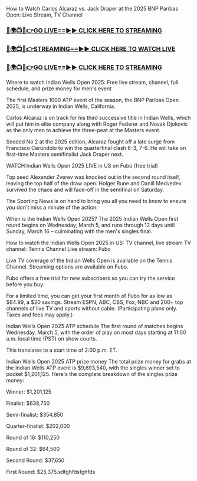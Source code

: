 How to Watch Carlos Alcaraz vs. Jack Draper at the 2025 BNP Paribas Open: Live Stream, TV Channel

<h3><a href="https://tvstreamingon365.blogspot.com/2025/01/fghjgfhjgfhjg.html">🔴🌍📺📱👉GO LIVE==►► CLICK HERE TO STREAMING</a></h3>

<h3><a href="https://tvstreamingon365.blogspot.com/2025/01/fghjgfhjgfhjg.html">🔴🌍📺📱👉STREAMING==►► CLICK HERE TO WATCH LIVE</a></h3>

<h3><a href="https://tvstreamingon365.blogspot.com/2025/01/fghjgfhjgfhjg.html">🔴🌍📺📱👉GO LIVE==►► CLICK HERE TO STREAMING</a></h3>


Where to watch Indian Wells Open 2025: Free live stream, channel, full schedule, and prize money for men's event

The first Masters 1000 ATP event of the season, the BNP Paribas Open 2025, is underway in Indian Wells, California.

Carlos Alcaraz is on track for his third successive title in Indian Wells, which will put him in elite company along with Roger Federer and Novak Djokovic as the only men to achieve the three-peat at the Masters event.

Seeded No 2 at the 2025 edition, Alcaraz fought off a late surge from Francisco Cerundolo to win the quarterfinal clash 6-3, 7-6. He will take on first-time Masters semifinalist Jack Draper next.

WATCH:Indian Wells Open 2025 LIVE in US on Fubo (free trial)

Top seed Alexander Zverev was knocked out in the second round itself, leaving the top half of the draw open. Holger Rune and Daniil Medvedev survived the chaos and will face-off in the semifinal on Saturday.

The Sporting News is on hand to bring you all you need to know to ensure you don't miss a minute of the action.

When is the Indian Wells Open 2025? The 2025 Indian Wells Open first round begins on Wednesday, March 5, and runs through 12 days until Sunday, March 16 – culminating with the men's singles final.

How to watch the Indian Wells Open 2025 in US: TV channel, live stream TV channel: Tennis Channel Live stream: Fubo

Live TV coverage of the Indian Wells Open is available on the Tennis Channel. Streaming options are available on Fubo.

Fubo offers a free trial for new subscribers so you can try the service before you buy.

For a limited time, you can get your first month of Fubo for as low as $64.99, a $20 savings. Stream ESPN, ABC, CBS, Fox, NBC and 200+ top channels of live TV and sports without cable. (Participating plans only. Taxes and fees may apply.)

Indian Wells Open 2025 ATP schedule The first round of matches begins Wednesday, March 5, with the order of play on most days starting at 11:00 a.m. local time (PST) on show courts.

This translates to a start time of 2:00 p.m. ET.

Indian Wells Open 2025 ATP prize money The total prize money for grabs at the Indian Wells ATP event is $9,693,540, with the singles winner set to pocket $1,201,125. Here's the complete breakdown of the singles prize money:

Winner: $1,201,125

Finalist: $638,750

Semi-finalist: $354,850

Quarter-finalist: $202,000

Round of 16: $110,250

Round of 32: $64,500

Second Round: $37,650

First Round: $25,375.sdfghfdsfghfds
